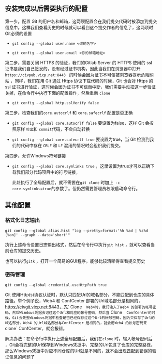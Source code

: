 ## 安装完成以后需要执行的配置

第一步，配置 Git 的用户名和邮箱，这两项配置会在我们提交代码时被添加到提交信息中，这样我们查看历史的时候就可以看到这个提交作者的信息了，这两项时Git必须的设置

- `git config --global user.name <你的名字>`

- `git config --global user.email <你的邮箱地址>`


第二步，需要关闭 HTTPS 的验证，我们的Gitlab Server 的 HTTPS 使用的 ssl 证书是我们自己签发的，没有经过证书机构，因此当我们在浏览器中打开 `https://civpub.vicp.net:8443 ` 的时候会因为证书不可信被浏览器提示危险网站 ，同样，我们在用 Git 通过 Https 协议下载代码的时候，Git 也会对 Https 的 ssl 证书进行验证，这时候会因为证书不可信而中断，我们需要手动把这一步验证关掉，在命令行中执行下面的配置操作，然后重新 `clone` 

- `git config --global http.sslVerify false` 


第三步，检查我们的`core.autocrlf` 和 `core.safecrlf` 配置是否正确

- `git config --global core.autocrlf false` 要设置为false，这样 Git 会按照原样 `检出`和 `commit`代码，不会自动转换

- `git config --global core.safecrlf true` 要设置为true，当 Git 检测到我们的代码中存在 `CRLF`  和 `LF` 混用的情况时会组织我们提交。


第四步，允许Windows符号链接

- `git config --global core.symlinks true` ，这里设置为true才可以正确下载我们部分代码项目中的符号链接。

  此处执行了全局配置后，就不需要在`git clone` 时加上` -c core.symlinks=true`的参数了。但仍然需要管理员权限启动命令行。



## 其他配置

### 格式化日志输出

`git config --global alias.hist "log --pretty=format:'%h %ad | %s%d [%an]' --graph --date='short'"`

执行上述命令设置日志输出格式，然后在命令行中执行`git hist` ，就可以查看当前仓库的提交历史。

也可以执行`gitk` ，打开一个简易的GUI程序，能够比较清晰得查看提交历史



### 密码管理

`git config --global credential.useHttpPath true` 

Git 使用Http(s)协议认证时，默认只匹配Url的域名部分，不能匹配到仓库的具体路径。举个例子说，Web4 和 ConfCenter 部署的Url域名部分是相同的，https://civgit.vicp.net:8443，先` Clone`  Web4时，我们输入了Web4 的部署的帐号密码，然后Windows凭据会记住这个Url和对应的帐号密码，然后当` Clone`  ConfCenter的时候，Git会先去Windows凭据中检查是否已经保存过这个Url的帐号密码，因为只保存了Url的域名部分，Web4 的Url域名部分与ConfCenter 是相同的，就会用Web4 的帐号密码来`clone` ConfCenter，就会报错。

解决办法：在命令行中执行上述全局配置后，我们在`clone` 时，输入帐号密码后 ，Git会将完整的Url保存到Windows凭据中，完整的Url包含了仓库的完整路径，那么Windows凭据中对应不同仓库的Url就是不同的，就不会出现匹配到错误的验证信息的问题了